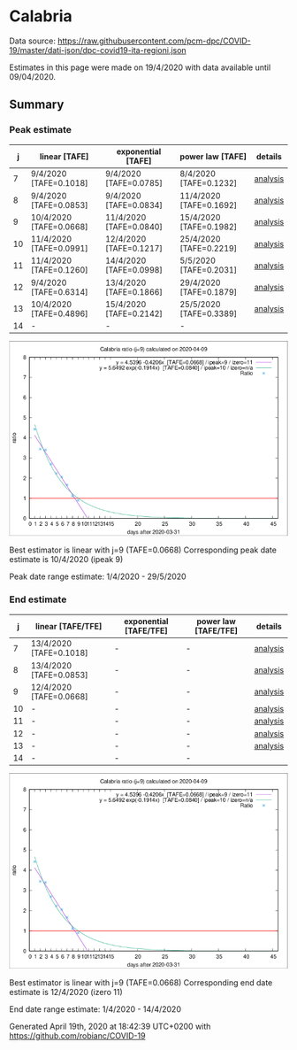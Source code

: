 # Calabria


Data source: https://raw.githubusercontent.com/pcm-dpc/COVID-19/master/dati-json/dpc-covid19-ita-regioni.json

Estimates in this page were made on 19/4/2020 with data available until 09/04/2020.


## Summary 

### Peak estimate 
|j|linear [TAFE]|exponential [TAFE]|power law [TAFE]|details|
|---|----|-----------|---------|-------|
|7|9/4/2020 [TAFE=0.1018]|9/4/2020 [TAFE=0.0785]|8/4/2020 [TAFE=0.1232]|[analysis](COVID-19_calabria_j7_2020-04-09.md)|
|8|9/4/2020 [TAFE=0.0853]|9/4/2020 [TAFE=0.0834]|11/4/2020 [TAFE=0.1692]|[analysis](COVID-19_calabria_j8_2020-04-09.md)|
|9|10/4/2020 [TAFE=0.0668]|11/4/2020 [TAFE=0.0840]|15/4/2020 [TAFE=0.1982]|[analysis](COVID-19_calabria_j9_2020-04-09.md)|
|10|11/4/2020 [TAFE=0.0991]|12/4/2020 [TAFE=0.1217]|25/4/2020 [TAFE=0.2219]|[analysis](COVID-19_calabria_j10_2020-04-09.md)|
|11|11/4/2020 [TAFE=0.1260]|14/4/2020 [TAFE=0.0998]|5/5/2020 [TAFE=0.2031]|[analysis](COVID-19_calabria_j11_2020-04-09.md)|
|12|9/4/2020 [TAFE=0.6314]|13/4/2020 [TAFE=0.1866]|29/4/2020 [TAFE=0.1879]|[analysis](COVID-19_calabria_j12_2020-04-09.md)|
|13|10/4/2020 [TAFE=0.4896]|15/4/2020 [TAFE=0.2142]|25/5/2020 [TAFE=0.3389]|[analysis](COVID-19_calabria_j13_2020-04-09.md)|
|14|-|-|-||

![best peak estimate](COVID-19_calabria_j9_2020-04-09.png)

Best estimator is linear with j=9 (TAFE=0.0668)
Corresponding peak date estimate is 10/4/2020 (ipeak 9)


Peak date range estimate: 1/4/2020 - 29/5/2020

### End estimate 
|j|linear [TAFE/TFE]|exponential [TAFE/TFE]|power law [TAFE/TFE]|details|
|---|----|-----------|---------|-------|
|7|13/4/2020 [TAFE=0.1018]|-|-|[analysis](COVID-19_calabria_j7_2020-04-09.md)|
|8|13/4/2020 [TAFE=0.0853]|-|-|[analysis](COVID-19_calabria_j8_2020-04-09.md)|
|9|12/4/2020 [TAFE=0.0668]|-|-|[analysis](COVID-19_calabria_j9_2020-04-09.md)|
|10|-|-|-|[analysis](COVID-19_calabria_j10_2020-04-09.md)|
|11|-|-|-|[analysis](COVID-19_calabria_j11_2020-04-09.md)|
|12|-|-|-|[analysis](COVID-19_calabria_j12_2020-04-09.md)|
|13|-|-|-|[analysis](COVID-19_calabria_j13_2020-04-09.md)|
|14|-|-|-||

![best zero estimate](COVID-19_calabria_j9_2020-04-09.png)

Best estimator is linear with j=9 (TAFE=0.0668)
Corresponding end date estimate is 12/4/2020 (izero 11)


End date range estimate: 1/4/2020 - 14/4/2020

Generated April 19th, 2020 at 18:42:39 UTC+0200 with https://github.com/robianc/COVID-19
